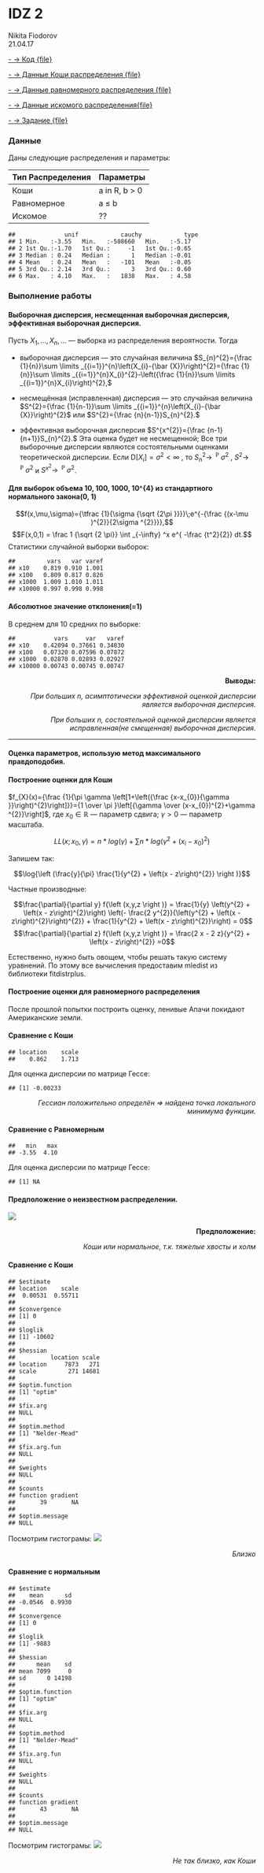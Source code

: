 # IDZ 2
Nikita Fiodorov  
21.04.17  



<a name="Idz_2"></a>

[- -> Код {file}](https://github.com/NikitaIT/org.stepik.math.statistics/blob/master/IDZ_2/IDZ_2.R)

[- -> Данные Коши распределения {file}](https://github.com/NikitaIT/org.stepik.math.statistics/blob/master/IDZ_2/cauchy_1.csv)

[- -> Данные равномерного распределения {file}](https://github.com/NikitaIT/org.stepik.math.statistics/blob/master/IDZ_2/unif_2.csv)

[- -> Данные искомого распределения{file}](https://github.com/NikitaIT/org.stepik.math.statistics/blob/master/IDZ_2/type1_1.csv)

[- -> Задание {file}](https://github.com/NikitaIT/org.stepik.math.statistics/blob/master/IDZ_1/%D0%97%D0%B0%D0%B4%D0%B0%D0%BD%D0%B8%D0%B5%20%D0%BE%D1%82%209.2.2017.docx)

### Данные

Даны следующие распределения и параметры:

Тип Распределения			      | Параметры
----------------------------|--------------
Коши						            | a in R, b > 0 
Равномерное				        	| a ≤ b
Искомое					 	          | ??


```
##              unif            cauchy            type
## 1 Min.   :-3.55   Min.   :-508660   Min.   :-5.17  
## 2 1st Qu.:-1.70   1st Qu.:     -1   1st Qu.:-0.65  
## 3 Median : 0.24   Median :      1   Median :-0.01  
## 4 Mean   : 0.24   Mean   :   -101   Mean   :-0.05  
## 5 3rd Qu.: 2.14   3rd Qu.:      3   3rd Qu.: 0.60  
## 6 Max.   : 4.10   Max.   :   1838   Max.   : 4.58
```

### Выполнение работы

#### Выборочная дисперсия, несмещенная выборочная дисперсия, эффективная выборочная дисперсия.

Пусть $X_{1},\ldots ,X_{n},\ldots$  — выборка из распределения вероятности. Тогда

- выборочная дисперсия — это случайная величина $S_{n}^{2}={\frac  {1}{n}}\sum \limits _{{i=1}}^{n}\left(X_{i}-{\bar  {X}}\right)^{2}={\frac  {1}{n}}\sum \limits _{{i=1}}^{n}X_{i}^{2}-\left({\frac  {1}{n}}\sum \limits _{{i=1}}^{n}X_{i}\right)^{2},$

- несмещённая (исправленная) дисперсия — это случайная величина $S^{2}={\frac  {1}{n-1}}\sum \limits _{{i=1}}^{n}\left(X_{i}-{\bar  {X}}\right)^{2}$ или $S^{2}={\frac  {n}{n-1}}S_{n}^{2}.$

- эффективная выборочная дисперсия $S^{x^{2}}={\frac  {n-1}{n+1}}S_{n}^{2}.$ Эта оценка будет не несмещенной;
Все три выборочные дисперсии являются состоятельными оценками теоретической дисперсии. Если ${\mathrm  {D}}[X_{i}]=\sigma ^{2}<\infty$ , то $S_{n}^{2}\to ^{{\!\!\!\!\!\!{\mathbb  {P}}}}\;\sigma ^{2}$
, $S^{2}\to ^{{\!\!\!\!\!\!{\mathbb  {P}}}}\;\sigma ^{2}$ и $S^{x^{2}}\to ^{{\!\!\!\!\!\!{\mathbb  {P}}}}\;\sigma ^{2}$.



####	Для выборок объема 10, 100, 1000, 10^{4} из стандартного нормального закона(0, 1)

$$f(x,\mu,\sigma)={\tfrac {1}{\sigma {\sqrt {2\pi }}}}\;e^{-{\frac {(x-\mu )^{2}}{2\sigma ^{2}}}},$$
$$F(x,0,1) = \frac 1 {\sqrt {2 \pi}} \int _{-\infty} ^x e^{ -\frac {t^2}{2}} dt.$$
Статистики случайной выборки выборок:


```
##         vars   var varef
## x10    0.819 0.910 1.001
## x100   0.809 0.817 0.826
## x1000  1.009 1.010 1.011
## x10000 0.997 0.998 0.998
```

#### Абсолютное значение отклонения(=1)



В среднем для 10 средних по выборке:


```
##           vars     var   varef
## x10    0.42094 0.37661 0.34830
## x100   0.07320 0.07596 0.07872
## x1000  0.02870 0.02893 0.02927
## x10000 0.00743 0.00745 0.00747
```

<p align="right"><b>Выводы:</b></p>
<p align="right"><i>При больших n, асимптотически эффективной оценкой дисперсии 
является выборочная дисперсия. </i></p></p>
<p align="right"><i>При больших n, состоятельной оценкой дисперсии 
является исправленная(не смещенная) выборочная дисперсия.</i></p></p>

----

#### Оценка параметров, использую метод максимального правдоподобия.



#### Построение оценки для Коши

$f_{X}(x)={\frac  {1}{\pi \gamma \left[1+\left({\frac  {x-x_{0}}{\gamma }}\right)^{2}\right]}}={1 \over \pi }\left[{\gamma  \over (x-x_{0})^{2}+\gamma ^{2}}\right]$, где ${\displaystyle x_{0}\in \mathbb {R} }$ — параметр сдвига; ${\displaystyle \gamma >0}$ — параметр масштаба.

$$LL(x;x_{0},\gamma)=n*log(\gamma)+\sum n*log(\gamma^2 + (x_{i}−x_{0})^ 2 )$$

Запишем так:

$$\log{\left (\frac{y}{\pi} \frac{1}{y^{2} + \left(x - z\right)^{2}} \right )}$$

Частные производные:

$$\frac{\partial}{\partial y} f{\left (x,y,z \right )} = \frac{1}{y} \left(y^{2} + \left(x - z\right)^{2}\right) \left(- \frac{2 y^{2}}{\left(y^{2} + \left(x - z\right)^{2}\right)^{2}} + \frac{1}{y^{2} + \left(x - z\right)^{2}}\right) = 0$$
$$\frac{\partial}{\partial z} f{\left (x,y,z \right )} = \frac{2 x - 2 z}{y^{2} + \left(x - z\right)^{2}} =0$$

Естественно, нужно быть овощем, чтобы решать такую систему уравнений. По этому все вычисления предоставим mledist из библиотеки fitdistrplus. 

#### Построение оценки для равномерного распределения

После прошлой попытки построить оценку, ленивые Апачи покидают Американские земли.

#### Сравнение с Коши


```
## location    scale 
##    0.862    1.713
```

Для оценка дисперсии по матрице Гессе:


```
## [1] -0.00233
```

<p align="right"><i>Гессиан положительно определён => найдена точка локального минимума функции.</i></p></p>

#### Сравнение с Равномерным


```
##   min   max 
## -3.55  4.10
```

Для оценка дисперсии по матрице Гессе:


```
## [1] NA
```

#### Предположение о неизвестном распределении.

![](README_figs/README-unnamed-chunk-10-1.png)<!-- -->

<p align="right"><b>Предположение:</b></p>
<p align="right"><i>Коши или нормальное, т.к. тяжелые хвосты и холм</i></p></p>

#### Сравнение с Коши


```
## $estimate
## location    scale 
##  0.00531  0.55711 
## 
## $convergence
## [1] 0
## 
## $loglik
## [1] -10602
## 
## $hessian
##          location scale
## location     7873   271
## scale         271 14681
## 
## $optim.function
## [1] "optim"
## 
## $fix.arg
## NULL
## 
## $optim.method
## [1] "Nelder-Mead"
## 
## $fix.arg.fun
## NULL
## 
## $weights
## NULL
## 
## $counts
## function gradient 
##       39       NA 
## 
## $optim.message
## NULL
```
Посмотрим гистограмы:
![](README_figs/README-unnamed-chunk-12-1.png)<!-- -->
<p align="right"><i>Близко</i></p></p>


#### Сравнение с нормальным


```
## $estimate
##    mean      sd 
## -0.0546  0.9930 
## 
## $convergence
## [1] 0
## 
## $loglik
## [1] -9883
## 
## $hessian
##      mean    sd
## mean 7099     0
## sd      0 14198
## 
## $optim.function
## [1] "optim"
## 
## $fix.arg
## NULL
## 
## $optim.method
## [1] "Nelder-Mead"
## 
## $fix.arg.fun
## NULL
## 
## $weights
## NULL
## 
## $counts
## function gradient 
##       43       NA 
## 
## $optim.message
## NULL
```

Посмотрим гистограмы:
![](README_figs/README-unnamed-chunk-14-1.png)<!-- -->

<p align="right"><i>Не так близко, как Коши</i></p></p>
